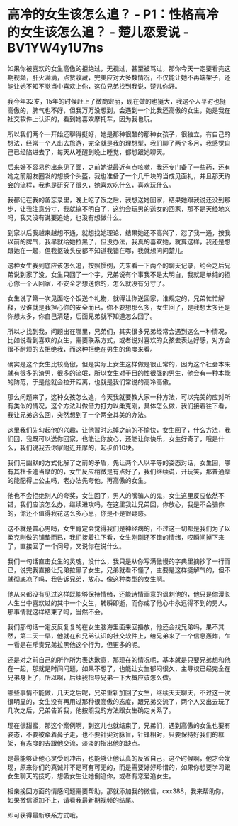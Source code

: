 # 高冷的女生该怎么追？ - P1：性格高冷的女生该怎么追？ - 楚儿恋爱说 - BV1YW4y1U7ns

如果你被喜欢的女生高傲的拒绝过，无视过，甚至被骂过，那你今天一定要看完这期视频，肝火满满，点赞收藏，完美应对大多数情况，不仅能让她不再端架子，还能让她不知不觉当中喜欢上你，这位兄弟找到我说，楚儿你好。

我今年32岁，15年的时候赶上了微商宏丽，现在做的也挺大，我这个人平时也挺高傲的，脾气也不好，但我万万没想到，会遇到一个比我还高傲的女生，她是我在社交软件上认识的，看到她喜欢摩托车，因为我也玩。

所以我们两个一开始还聊得挺好，她是那种很酷的那种女孩子，很独立，有自己的想法，经常一个人出去旅游，完全就是我的理想型，我们聊了两个多月，我感觉自己已经陷进去了，每天从睡醒到晚上睡觉，都想跟她聊天。

后来好不容易约出来见了面，之前她说最近有点咳嗽，我还专门备了一些药，还有她之前朋友圈发的想换个头盔，我也准备了一个几千块的当成见面礼，并且那天约会的流程，我也是研究了很久，她喜欢吃什么，喜欢玩什么。

我都记在我的备忘录里，晚上吃了饭之后，我想送她回家，结果她跟我说还没到那步，让我注意分寸，我就搞不明白了，这约会玩男的送女的回家，那不是天经地义吗，我又没有说要追她，也没有想做什么。

到家以后我越来越想不通，就想找她理论，结果她还不高兴了，怼了我一通，按我以前的脾气，我早就给她拉黑了，但没办法，我真的喜欢她，就算这样，我还是想跟她在一起，但我抠破头皮都不知道我错在哪，我就想问问楚儿。

这种女生我到底应该怎么追，按照惯例，先来看一下两个的聊天记录，约会之后兄弟说到家了没，女生只回了一个字，兄弟说有个事我不是太明白，我就是单纯的担心你一个人回家，不安全才想送你的，怎么就没有分寸了。

女生说了第一次见面吃个饭送个礼物，就得让你送回家，谁规定的，兄弟忙忙解释，没谁就是我担心你的安全而已，你不要想那么多，女生回了，是我想太多还是你想太多，你自己清楚，后面兄弟就不知道怎么回了。

所以才找到我，问题出在哪里，兄弟们，其实很多兄弟经常会遇到这么一种情况，比如说看到喜欢的女生，需要联系方式，或者说对喜欢的女孩去表达好感，对方会很不耐烦的去拒绝我，而这种拒绝在男生的角度来看。

确实是这个女生比较高傲，但是实际上女生这样做是很正常的，因为这个社会本来就有很多的渣男，很多的流氓，所以女生对于目的性很强的男生，他会有一种本能的防范，于是他就会拉开距离，也就是我们常说的高冷高傲。

那么问题来了，这种女孩怎么追，今天我就要教大家一种方法，可以完美的应对所有类似的情况，这个方法叫做借力打力以柔克刚，具体怎么做，我们接着往下看，我让兄弟这么回，突然想到了一个两全其美的办法。

这里我们先勾起他的兴趣，让他暂时忘掉之前的不愉快，女生回了，什么方法，我们回，我既可以送你回家，也能让你放心，还能让你快乐，女生好奇了，哦是什么，我们说我去你家附近开摩的，起步价10块。

我们用幽默的方式化解了之前的矛盾，先让两个人以平等的姿态对话，女生回，哪有其杜卡迪当摩的的，女生反应稍微是有点好了，我们继续说，开玩笑，那普通摩的能配得上公主吗，老办法先夸他，再高傲的女生。

他也不会拒绝别人的夸奖，女生回了，男人的嘴骗人的鬼，女生这里反应依然不错，我们应该怎么办，继续进攻吗，在这里我让兄弟回，你放心，我是不会骗你的，你还不值得我花这么多心思，你是不是很疑惑。

这不就是普心男吗，女生肯定会觉得我们是神经病的，不过这一切都是我们为了以柔克刚做的铺垫而已，我们接着往下看，女生刚刚还不错的情绪，哎瞬间掉下来了，直接回了一个问号，又说你在说什么。

我们一句话直击女生的灵魂，没什么，我只是从你写满傲慢的字典里摘抄了一行而已，说完我直接让兄弟拉黑了女生，兄弟就看不懂了，主要是这样挺解气的，但不就彻底凉了吗，我告诉兄弟，放心，像这种类型的女生啊。

他从来都没有见过这样既能够保持情绪，还能诗情画意的讽刺他的，他只是你漫长人生当中喜欢过的其中一个女生，转瞬即逝，而你成了他心中永远得不到的男人，那事情就这样结束了吗，当然不会。

我们那句话一定反反复复的在女生脑海里面来回播放，他还会找兄弟吗，果不其然，第二天一早，他就在和兄弟认识的社交软件上，给兄弟来了一个信息轰炸，乍一看是在斥责兄弟拉黑他这个行为，但更多的呢。

还是对之前自己的所作所为表达歉意，那现在的情况呢，基本就是只要兄弟想和他在一起，那就是时间问题，如果不想了，也能让女生郁闷很久，主导权已经完全在兄弟身上了，所以啊，后续我指导兄弟一下大概应该怎么做。

哪些事情不能做，几天之后呢，兄弟重新加回了女生，继续天天聊天，不过这一次很明显的，女生没有再用过那种很高傲的态度，跟兄弟交流了，两个人又出去玩了几次之后，兄弟告诉我，他按照我的方法跟女生确定关系了。

现在很甜蜜，那这个案例啊，到这儿也就结束了，兄弟们，遇到高傲的女生也要有姿态，不要被牵着鼻子走，也不要针尖对脉盲，针锋相对，只要保持好我们的框架，有态度的去跟他交流，淡淡的指出他的缺点。

是最能够让他心灵受到冲击，也能够让他认真的反省自己，这个时候啊，他才会发现，原来你们的真诚并不是可有可无的，而是需要好好珍惜的，如果你想要学习跟女生聊天的技巧，想吸女生让她倒追你，或者有恋爱追女生。

相亲挽回方面的情感问题需要帮助，那就添加我的微信，cxx388，我来帮助你，如果微信添加不上，请看我最新期视频的结尾。

即可获得最新联系方式哦。